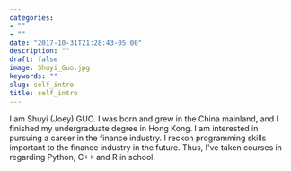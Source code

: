 ```yaml
---
categories:
- ""
- ""
date: "2017-10-31T21:28:43-05:00"
description: ""
draft: false
image: Shuyi_Guo.jpg
keywords: ""
slug: self_intro
title: self_intro
---
```


I am Shuyi (Joey) GUO. I was born and grew in the China mainland, and I finished my undergraduate degree in Hong Kong. I am interested in pursuing a career in the finance industry. I reckon programming skills important to the finance industry in the future. Thus, I've taken courses in regarding Python, C++ and R in school.